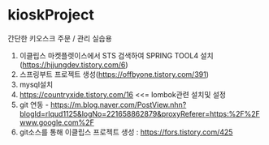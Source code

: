 # kioskProject
간단한 키오스크 주문 / 관리 실습용 


1. 이클립스 마켓플렛이스에서 STS 검색하여 SPRING TOOL4 설치(https://hjjungdev.tistory.com/6)
2. 스프링부트 프로젝트 생성(https://offbyone.tistory.com/391)
3. mysql설치
4. https://countryxide.tistory.com/16 <<= lombok관련 설치및 설정
5. git 연동 - https://m.blog.naver.com/PostView.nhn?blogId=rlqud1125&logNo=221658862879&proxyReferer=https:%2F%2Fwww.google.com%2F
6. git소스를 통해 이클립스 프로젝트 생성 : https://fors.tistory.com/425
